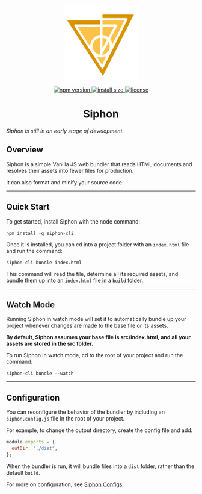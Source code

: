 <p align=center>
  <img width=200 height=200 src="./img/siphon_proto.png"></img>
  <p align=center>
  <a href="https://www.npmjs.com/package/siphon-cli">
    <img src="https://img.shields.io/npm/v/siphon-cli.svg" alt="npm version" >
  </a>
  <a href="https://packagephobia.now.sh/result?p=siphon-cli">
    <img src="https://packagephobia.now.sh/badge?p=siphon-cli" alt="install size" >
  </a>
  <a href="https://github.com/adebola-xyz/siphon/blob/master/LICENSE.txt">
    <img src="https://img.shields.io/npm/l/siphon-cli.svg" alt="license">
  </a>
  </p>
</p>

<h1 align=center> Siphon </h1>

_Siphon is still in an early stage of development._

## Overview

Siphon is a simple Vanilla JS web bundler that reads HTML documents and resolves their assets into fewer files for production.

It can also format and minify your source code.

---

## Quick Start

To get started, install Siphon with the node command:

```console
npm install -g siphon-cli
```

Once it is installed, you can cd into a project folder with an `index.html` file and run the command:

```console
siphon-cli bundle index.html
```

This command will read the file, determine all its required assets, and bundle them up into an `index.html` file in a `build` folder.

---

## Watch Mode

Running Siphon in watch mode will set it to automatically bundle up your project whenever changes are made to the base file or its assets.

**By default, Siphon assumes your base file is src/index.html, and all your assets are stored in the src folder.**

To run Siphon in watch mode, cd to the root of your project and run the command:

```console
siphon-cli bundle --watch
```

---

## Configuration

You can reconfigure the behavior of the bundler by including an `siphon.config.js` file in the root of your project.

For example, to change the output directory, create the config file and add:

```js
module.exports = {
  outDir: "./dist",
};
```

When the bundler is run, it will bundle files into a `dist` folder, rather than the default `build`.

For more on configuration, see [Siphon Configs](CONFIG.md).

